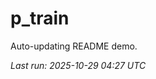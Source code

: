 # p_train

Auto-updating README demo.

<!--START_SECTION:status-->
_Last run: 2025-10-29 04:27 UTC_
<!--END_SECTION:status-->






































































































































































































































































































































































































































































































































































































































































































































































































































































































































































































































































































































































































































































































































































































































































































































































































































